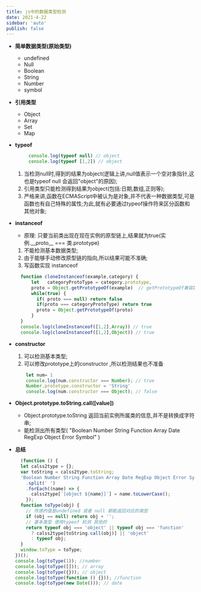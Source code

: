 ```yaml
---
title: js中的数据类型检测
date: 2021-4-22
sidebar: 'auto'
publish: false
---
```


  + **简单数据类型(原始类型)**
    + undefined 
    + Null
    + Boolean
    + String
    + Number
    + symbol

  + **引用类型**
    + Object
    + Array
    + Set
    + Map

  + **typeof**
     ``` javascript
          console.log(typeof null) // object
          console.log(typeof [1,2]) // object
      ```
      1.  当检测null时,得到的结果为object(逻辑上讲,null值表示一个空对象指针,这也是typeof null 会返回"object"的原因);   
      2.  引用类型只能检测得到结果为object(包括:日期,数组,正则等);  
      3.  严格来讲,函数在ECMAScript中被认为是对象,并不代表一种数据类型,可是函数也有自己特殊的属性;为此,就有必要通过typeof操作符来区分函数和其他对象;  
  + **instanceof**
      + 原理: 只要当前类出现在现在实例的原型链上,结果就为true(实例.\_\_proto\_\_ === 类.prototype)
      1. 不能检测基本数据类型;  
      2. 由于能够手动修改原型链的指向,所以结果可能不准确; 
      3. 写函数实现 instanceof
      ``` javascript
        function cloneInstanceof(example,category) {
            let   categoryProtoType = category.prototype,
            proto = Object.getPrototypeOf(example)  // getPrototypeOf兼容IE
            while(true) {
              if( proto === null) return false  
              if(proto === categoryProtoType) return true
              proto = Object.getPrototypeOf(proto)
            }
        }
        console.log(cloneInstanceof([1,2],Array)) // true
        console.log(cloneInstanceof([1,2],Object)) // true
      ```
  + **constructor**
      1. 可以检测基本类型;  
      2. 可以修改prototype上的constructor ,所以检测结果也不准备
      ```js
          let num= 1
          console.log(num.constructor === Number); // true
          Number.prototype.constructor = 'String'
          console.log(num.constructor === Object); // false
      ```
  + **Object.prototype.toString.call(\[value\])**
    + Object.prototype.toString 返回当前实例所属类的信息,并不是转换成字符串;  
    + 能检测出所有类型( "Boolean Number String Function Array Date RegExp Object Error Symbol" )

  + **总结**
    ```js
      (function () {
      let calss2type = {};
      var toString = calss2type.toString;
      'Boolean Number String Function Array Date RegExp Object Error Symbol'
        .split(' ')
        .forEach((name) => {
          calss2type[`[object ${name}]`] = name.toLowerCase();
        });
      function toType(obj) {
        // 传递的值是undefined 或者 null 都能返回对应的类型
        if (obj == null) return obj + '';
        // 基本类型 使用typeof 检测 其他的
        return typeof obj === 'object' || typeof obj === 'function'
          ? calss2type[toString.call(obj)] || 'object'
          : typeof obj;
      }
      window.toType = toType;
    })();
    console.log(toType(1)); //number
    console.log(toType([])); // array
    console.log(toType({})); // object
    console.log(toType(function () {})); //function
    console.log(toType(new Date())); // date
    ```